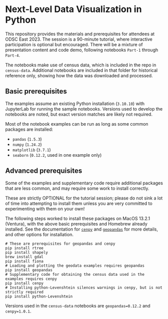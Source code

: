 # Next-Level Data Visualization in Python

This repository provides the materials and prerequisites for attendees at ODSC East 2023.
The session is a 90-minute tutorial, where interactive participation is optional but encouraged.
There will be a mixture of presentation content and code demo, following notebooks `Part-1` through `Part-4`.

The notebooks make use of census data, which is included in the repo in `census-data`.
Additional notebooks are included in that folder for historical reference only,
showing how the data was downloaded and processed.

## Basic prerequisites

The examples assume an existing Python installation (`3.10.10`) with JupyterLab for running the sample notebooks.
Versions used to develop the notebooks are noted, but exact version matches are likely not required.

Most of the notebook examples can be run as long as some common packages are installed:
* `pandas` (`1.5.3`)
* `numpy` (`1.24.2`)
* `matplotlib` (`3.7.1`)
* `seaborn` (`0.12.2`, used in one example only)

## Advanced prerequisites

Some of the examples and supplementary code require additional packages that are less common, and may require some work to install correctly.

These are strictly OPTIONAL for the tutorial session; please do not sink a lot of time into attempting to install them unless you are very committed to experimenting with them on your own!

The following steps worked to install these packages on MacOS 13.2.1 (Ventura), with the above basic prerequisites and Homebrew already installed.
See the documentation for [`cenpy`](https://github.com/cenpy-devs/cenpy) and [`geopandas`](https://geopandas.org/en/stable/getting_started/install.html) for more details, and other options for installation.
```
# These are prerequisites for geopandas and cenpy
pip install rtree
pip install shapely
brew install gdal
pip install fiona
# Loading and plotting the geodata examples requires geopandas
pip install geopandas
# Supplementary code for obtaining the census data used in the examples requires cenpy
pip install cenpy
# Installing python-Levenshtein silences warnings in cenpy, but is not strictly required
pip install python-Levenshtein
```

Versions used in the `census-data` notebooks are `geopandas=0.12.2` and `cenpy=1.0.1`.
